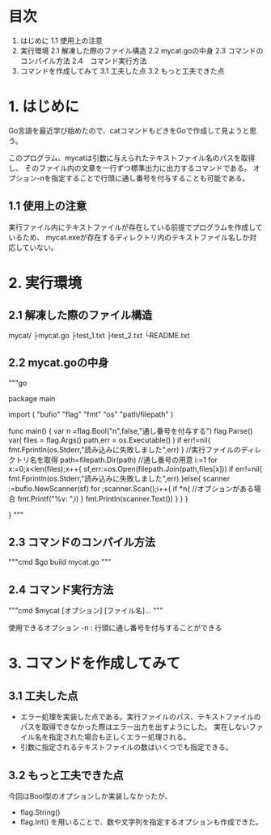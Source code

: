 # 目次
1. はじめに
1.1 使用上の注意
2. 実行環境
2.1 解凍した際のファイル構造
2.2 mycat.goの中身
2.3 コマンドのコンパイル方法
2.4　コマンド実行方法
3. コマンドを作成してみて
3.1 工夫した点
3.2 もっと工夫できた点

# 1. はじめに
Go言語を最近学び始めたので、catコマンドもどきをGoで作成して見ようと思う。

このプログラム、mycatは引数に与えられたテキストファイル名のパスを取得し、
そのファイル内の文章を一行ずつ標準出力に出力するコマンドである。
オプション-nを指定することで行頭に通し番号を付与することも可能である。

## 1.1 使用上の注意
実行ファイル内にテキストファイルが存在している前提でプログラムを作成しているため、
mycat.exeが存在するディレクトリ内のテキストファイル名しか対応していない。

# 2. 実行環境

## 2.1 解凍した際のファイル構造
mycat/
 ├mycat.go
 ├test_1.txt
 ├test_2.txt
 └README.txt

## 2.2 mycat.goの中身
"""go

package main

import (
	"bufio"
	"flag"
	"fmt"
	"os"
	"path/filepath"
)

func main() {
	var n =flag.Bool("n",false,"通し番号を付与する")
	flag.Parse()
	var(
		files = flag.Args()
		path,err = os.Executable()
	)
	if err!=nil{
		fmt.Fprintln(os.Stderr,"読み込みに失敗しました",err)
	}
	//実行ファイルのディレクトリ名を取得
	path=filepath.Dir(path)
	//通し番号の用意
	i:=1
	for x:=0;x<len(files);x++{
		sf,err:=os.Open(filepath.Join(path,files[x]))
		if err!=nil{
			fmt.Fprintln(os.Stderr,"読み込みに失敗しました",err)
		}else{
			scanner :=bufio.NewScanner(sf)
			for ;scanner.Scan();i++{
				if *n{
					//オプションがある場合
					fmt.Printf("%v: ",i)
				}
				fmt.Println(scanner.Text())
			}
		}
	}

}
"""

## 2.3 コマンドのコンパイル方法
"""cmd
$go build mycat.go
"""
## 2.4 コマンド実行方法
"""cmd
$mycat [オプション] [ファイル名]...
"""

使用できるオプション
-n : 行頭に通し番号を付与することができる

# 3. コマンドを作成してみて
## 3.1 工夫した点
- エラー処理を実装した点である。実行ファイルのパス、テキストファイルのパスを取得できなかった際はエラー出力を出すようにした。
実在しないファイル名を指定された場合も正しくエラー処理される。
- 引数に指定されるテキストファイルの数はいくつでも指定できる。

## 3.2 もっと工夫できた点
今回はBool型のオプションしか実装しなかったが、
- flag.String()
- flag.Int()
を用いることで、数や文字列を指定するオプションも作成できた。
